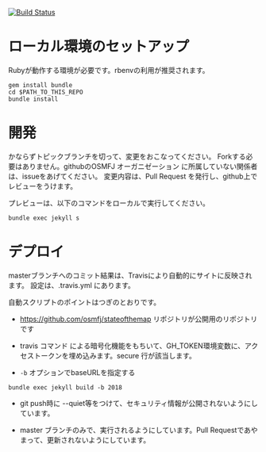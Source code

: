 
[![Build Status](https://travis-ci.org/osmfj/sotmjp2018.svg?branch=master)](https://travis-ci.org/osmfj/sotmjp2018)

# ローカル環境のセットアップ

Rubyが動作する環境が必要です。rbenvの利用が推奨されます。

```
gem install bundle
cd $PATH_TO_THIS_REPO
bundle install
```

# 開発

かならずトピックブランチを切って、変更をおこなってください。
Forkする必要はありません。githubのOSMFJ オーガニゼーション に所属していない関係者は、issueをあげてください。
変更内容は、Pull Request を発行し、github上でレビューをうけます。

プレビューは、以下のコマンドをローカルで実行してください。

```
bundle exec jekyll s
```

# デプロイ

masterブランチへのコミット結果は、Travisにより自動的にサイトに反映されます。
設定は、.travis.yml にあります。

自動スクリプトのポイントはつぎのとおりです。

* https://github.com/osmfj/stateofthemap リポジトリが公開用のリポジトリです

* travis コマンド による暗号化機能をもちいて、GH_TOKEN環境変数に、アクセストークンを埋め込みます。secure 行が該当します。

* `-b` オプションでbaseURLを指定する

```
bundle exec jekyll build -b 2018
```

* git push時に --quiet等をつけて、セキュリティ情報が公開されないようにしています。

* master ブランチのみで、実行されるようにしています。Pull Requestであやまって、更新されないようにしています。

